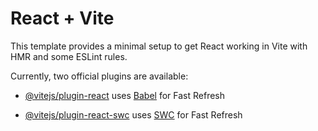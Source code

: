 # React + Vite

This template provides a minimal setup to get React working in Vite with HMR and some ESLint rules.

Currently, two official plugins are available:

- [@vitejs/plugin-react](https://github.com/vitejs/vite-plugin-react/blob/main/packages/plugin-react/README.md) uses [Babel](https://babeljs.io/) for Fast Refresh



- [@vitejs/plugin-react-swc](https://github.com/vitejs/vite-plugin-react-swc) uses [SWC](https://swc.rs/) for Fast Refresh